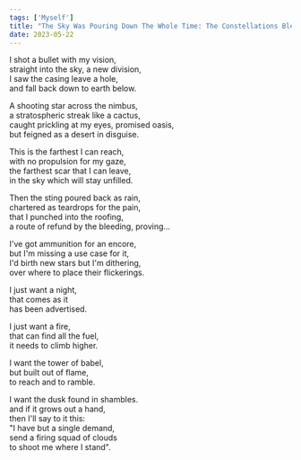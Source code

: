 ```yaml
---
tags: ['Myself']
title: "The Sky Was Pouring Down The Whole Time: The Constellations Bleed In Fractions As The Winter Weather"
date: 2023-05-22
---
```


I shot a bullet with my vision,  
straight into the sky, a new division,  
I saw the casing leave a hole,  
and fall back down to earth below.

A shooting star across the nimbus,  
a stratospheric streak like a cactus,  
caught prickling at my eyes, promised oasis,  
but feigned as a desert in disguise.

This is the farthest I can reach,  
with no propulsion for my gaze,  
the farthest scar that I can leave,  
in the sky which will stay unfilled.

Then the sting poured back as rain,  
chartered as teardrops for the pain,  
that I punched into the roofing,  
a route of refund by the bleeding, proving...

I've got ammunition for an encore,  
but I'm missing a use case for it,  
I'd birth new stars but I'm dithering,  
over where to place their flickerings.

I just want a night,  
that comes as it  
has been advertised.

I just want a fire,  
that can find all the fuel,  
it needs to climb higher.

I want the tower of babel,  
but built out of flame,  
to reach and to ramble.

I want the dusk found in shambles.  
and if it grows out a hand,  
then I'll say to it this:  
"I have but a single demand,  
send a firing squad of clouds  
to shoot me where I stand".
